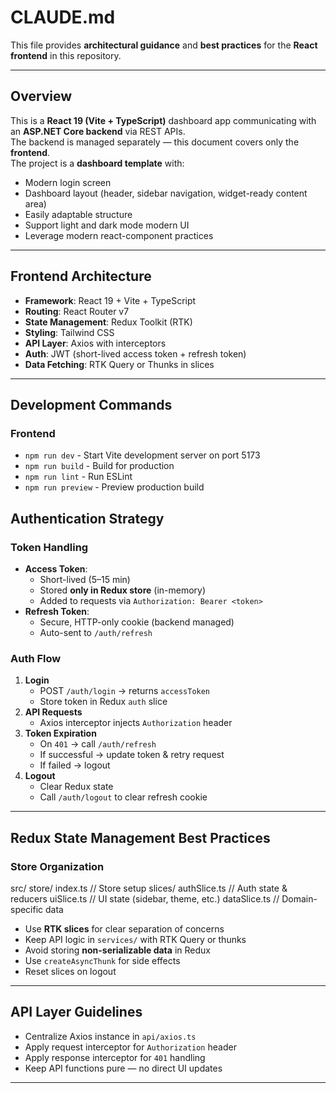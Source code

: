 # CLAUDE.md

This file provides **architectural guidance** and **best practices** for the **React frontend** in this repository.

---

## Overview

This is a **React 19 (Vite + TypeScript)** dashboard app communicating with an **ASP.NET Core backend** via REST APIs.  
The backend is managed separately — this document covers only the **frontend**.  
The project is a **dashboard template** with:
- Modern login screen
- Dashboard layout (header, sidebar navigation, widget-ready content area)
- Easily adaptable structure
- Support light and dark mode modern UI
- Leverage modern react-component practices
---

## Frontend Architecture

- **Framework**: React 19 + Vite + TypeScript  
- **Routing**: React Router v7  
- **State Management**: Redux Toolkit (RTK)  
- **Styling**: Tailwind CSS  
- **API Layer**: Axios with interceptors  
- **Auth**: JWT (short-lived access token + refresh token)  
- **Data Fetching**: RTK Query or Thunks in slices  

---

## Development Commands

### Frontend 
- `npm run dev` - Start Vite development server on port 5173
- `npm run build` - Build for production
- `npm run lint` - Run ESLint
- `npm run preview` - Preview production build

## Authentication Strategy

### Token Handling
- **Access Token**:
  - Short-lived (5–15 min)
  - Stored **only in Redux store** (in-memory)
  - Added to requests via `Authorization: Bearer <token>`
- **Refresh Token**:
  - Secure, HTTP-only cookie (backend managed)
  - Auto-sent to `/auth/refresh`

### Auth Flow
1. **Login**
   - POST `/auth/login` → returns `accessToken`
   - Store token in Redux `auth` slice
2. **API Requests**
   - Axios interceptor injects `Authorization` header
3. **Token Expiration**
   - On `401` → call `/auth/refresh`
   - If successful → update token & retry request
   - If failed → logout
4. **Logout**
   - Clear Redux state
   - Call `/auth/logout` to clear refresh cookie

---

## Redux State Management Best Practices

### Store Organization
src/
store/
index.ts // Store setup
slices/
authSlice.ts // Auth state & reducers
uiSlice.ts // UI state (sidebar, theme, etc.)
dataSlice.ts // Domain-specific data

- Use **RTK slices** for clear separation of concerns  
- Keep API logic in `services/` with RTK Query or thunks  
- Avoid storing **non-serializable data** in Redux  
- Use `createAsyncThunk` for side effects  
- Reset slices on logout

---

## API Layer Guidelines
- Centralize Axios instance in `api/axios.ts`
- Apply request interceptor for `Authorization` header
- Apply response interceptor for `401` handling
- Keep API functions pure — no direct UI updates

---
